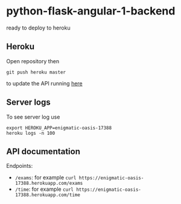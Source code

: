 # python-flask-angular-1-backend

ready to deploy to heroku

## Heroku

Open repository then

```
git push heroku master
```

to update the API running [here](https://enigmatic-oasis-17388.herokuapp.com/)

## Server logs

To see server log use

```
export HEROKU_APP=enigmatic-oasis-17388
heroku logs -n 100
```

## API documentation

Endpoints:

* ``/exams``: for example ``curl https://enigmatic-oasis-17388.herokuapp.com/exams``
* ``/time``: for example ``curl https://enigmatic-oasis-17388.herokuapp.com/time``
